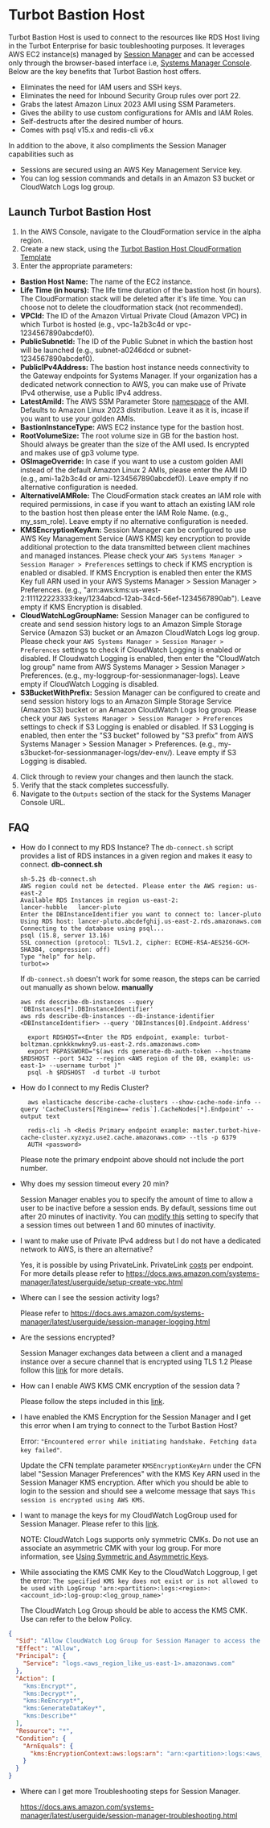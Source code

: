 # Turbot Bastion Host

Turbot Bastion Host is used to connect to the resources like RDS Host living in the Turbot Enterprise for basic toubleshooting purposes.
It leverages AWS EC2 instance(s) managed by [Session Manager](https://docs.aws.amazon.com/systems-manager/latest/userguide/session-manager.html) and can be accessed only through the browser-based interface i.e, [Systems Manager Console](https://console.aws.amazon.com/systems-manager/). Below are the key benefits that Turbot Bastion host offers.

- Eliminates the need for IAM users and SSH keys.
- Eliminates the need for Inbound Security Group rules over port 22.
- Grabs the latest Amazon Linux 2023 AMI using SSM Parameters.
- Gives the ability to use custom configurations for AMIs and IAM Roles.
- Self-destructs after the desired number of hours.
- Comes with psql v15.x and redis-cli v6.x

In addition to the above, it also compliments the Session Manager capabilities such as

- Sessions are secured using an AWS Key Management Service key.
- You can log session commands and details in an Amazon S3 bucket or CloudWatch Logs log group.

## Launch Turbot Bastion Host

1. In the AWS Console, navigate to the CloudFormation service in the alpha region.
2. Create a new stack, using the [Turbot Bastion Host CloudFormation Template](./turbot_bastion_host.yaml)
3. Enter the appropriate parameters:

- **Bastion Host Name:** The name of the EC2 instance.
- **Life Time (in hours):** The life time duration of the bastion host (in hours). The CloudFormation stack will be deleted after it's life time. You can choose not to delete the cloudformation stack (not recommended).
- **VPCId:** The ID of the Amazon Virtual Private Cloud (Amazon VPC) in which Turbot is hosted (e.g., vpc-1a2b3c4d or vpc-1234567890abcdef0).
- **PublicSubnetId:** The ID of the Public Subnet in which the bastion host will be launched (e.g., subnet-a0246dcd or subnet-1234567890abcdef0).
- **PublicIPv4Address:** The bastion host instance needs connectivity to the Gateway endpoints for Systems Manager. If your organization has a dedicated network connection to AWS, you can make use of Private IPv4 otherwise, use a Public IPv4 address.
- **LatestAmiId:** The AWS SSM Parameter Store [namespace](https://aws.amazon.com/blogs/compute/query-for-the-latest-amazon-linux-ami-ids-using-aws-systems-manager-parameter-store/) of the AMI. Defaults to Amazon Linux 2023 distribution. Leave it as it is, incase if you want to use your golden AMIs.
- **BastionInstanceType:** AWS EC2 instance type for the bastion host.
- **RootVolumeSize:** The root volume size in GB for the bastion host. Should always be greater than the size of the AMI used. Is encrypted and makes use of gp3 volume type.
- **OSImageOverride:** In case if you want to use a custom golden AMI instead of the default Amazon Linux 2 AMIs, please enter the AMI ID (e.g., ami-1a2b3c4d or ami-1234567890abcdef0). Leave empty if no alternative configuration is needed.
- **AlternativeIAMRole:** The CloudFormation stack creates an IAM role with required permissions, in case if you want to attach an existing IAM role to the bastion host then please enter the IAM Role Name. (e.g., my_ssm_role). Leave empty if no alternative configuration is needed.
- **KMSEncryptionKeyArn:** Session Manager can be configured to use AWS Key Management Service (AWS KMS) key encryption to provide additional protection to the data transmitted between client machines and managed instances. Please check your `AWS Systems Manager > Session Manager > Preferences` settings to check if KMS encryption is enabled or disabled.
  If KMS Encryption is enabled then enter the KMS Key full ARN used in your AWS Systems Manager > Session Manager > Preferences. (e.g., "arn:aws:kms:us-west-2:111122223333:key/1234abcd-12ab-34cd-56ef-1234567890ab").
  Leave empty if KMS Encryption is disabled.
- **CloudWatchLogGroupName:** Session Manager can be configured to create and send session history logs to an Amazon Simple Storage Service (Amazon S3) bucket or an Amazon CloudWatch Logs log group. Please check your `AWS Systems Manager > Session Manager > Preferences` settings to check if CloudWatch Logging is enabled or disabled.
  If Cloudwatch Logging is enabled, then enter the "CloudWatch log group" name from AWS Systems Manager > Session Manager > Preferences. (e.g., my-loggroup-for-sessionmanager-logs).
  Leave empty if CloudWatch Logging is disabled.
- **S3BucketWithPrefix:** Session Manager can be configured to create and send session history logs to an Amazon Simple Storage Service (Amazon S3) bucket or an Amazon CloudWatch Logs log group. Please check your `AWS Systems Manager > Session Manager > Preferences` settings to check if S3 Logging is enabled or disabled.
  If S3 Logging is enabled, then enter the "S3 bucket" followed by "S3 prefix" from AWS Systems Manager > Session Manager > Preferences. (e.g., my-s3bucket-for-sessionmanager-logs/dev-env/).
  Leave empty if S3 Logging is disabled.

4. Click through to review your changes and then launch the stack.
5. Verify that the stack completes successfully.
6. Navigate to the `Outputs` section of the stack for the Systems Manager Console URL.

## FAQ

- How do I connect to my RDS Instance?
    The `db-connect.sh` script provides a list of RDS instances in a given region and makes it easy to connect.
    **db-connect.sh**
    ```shell
    sh-5.2$ db-connect.sh
    AWS region could not be detected. Please enter the AWS region: us-east-2
    Available RDS Instances in region us-east-2:
    lancer-hubble   lancer-pluto
    Enter the DBInstanceIdentifier you want to connect to: lancer-pluto
    Using RDS host: lancer-pluto.abcdefghij.us-east-2.rds.amazonaws.com
    Connecting to the database using psql...
    psql (15.8, server 13.16)
    SSL connection (protocol: TLSv1.2, cipher: ECDHE-RSA-AES256-GCM-SHA384, compression: off)
    Type "help" for help.
    turbot=>
    ```

    If `db-connect.sh` doesn't work for some reason, the steps can be carried out manually as shown below. 
    **manually**
    ```shell
    aws rds describe-db-instances --query 'DBInstances[*].DBInstanceIdentifier'
    aws rds describe-db-instances --db-instance-identifier <DBInstanceIdentifier> --query 'DBInstances[0].Endpoint.Address'

      export RDSHOST=<Enter the RDS endpoint, example: turbot-boltzman.cpnkkknwkny9.us-east-2.rds.amazonaws.com>
      export PGPASSWORD="$(aws rds generate-db-auth-token --hostname $RDSHOST --port 5432 --region <AWS region of the DB, example: us-east-1> --username turbot )"
      psql -h $RDSHOST  -d turbot -U turbot
    ```

- How do I connect to my Redis Cluster?

  <!-- - Capture the Redis user password from AWS SSM Parameters Store with parameter name /<prefix>/hive/<hive_name>/redisUser -->

    ```shell
      aws elasticache describe-cache-clusters --show-cache-node-info --query 'CacheClusters[?Engine==`redis`].CacheNodes[*].Endpoint' --output text

      redis-cli -h <Redis Primary endpoint example: master.turbot-hive-cache-cluster.xyzxyz.use2.cache.amazonaws.com> --tls -p 6379
      AUTH <password>
    ```
    Please note the primary endpoint above should not include the port number.

- Why does my session timeout every 20 min?

  Session Manager enables you to specify the amount of time to allow a user to be inactive before a session ends. By default, sessions time out after 20 minutes of inactivity. You can [modify this](https://docs.aws.amazon.com/systems-manager/latest/userguide/session-preferences-timeout.html) setting to specify that a session times out between 1 and 60 minutes of inactivity.

- I want to make use of Private IPv4 address but I do not have a dedicated network to AWS, is there an alternative?

  Yes, it is possible by using PrivateLink. PrivateLink [costs](https://aws.amazon.com/privatelink/pricing/) per endpoint. For more details please refer to https://docs.aws.amazon.com/systems-manager/latest/userguide/setup-create-vpc.html

- Where can I see the session activity logs?

  Please refer to https://docs.aws.amazon.com/systems-manager/latest/userguide/session-manager-logging.html

- Are the sessions encrypted?

  Session Manager exchanges data between a client and a managed instance over a secure channel that is encrypted using TLS 1.2
  Please follow this [link](https://docs.aws.amazon.com/systems-manager/latest/userguide/session-manager.html#what-is-a-session) for more details.

- How can I enable AWS KMS CMK encryption of the session data ?

  Please follow the steps included in this [link](https://docs.aws.amazon.com/systems-manager/latest/userguide/session-preferences-enable-encryption.html).

- I have enabled the KMS Encryption for the Session Manager and I get this error when I am trying to connect to the Turbot Bastion Host?

  Error: `"Encountered error while initiating handshake. Fetching data key failed"`.

  Update the CFN template parameter `KMSEncryptionKeyArn` under the CFN label "Session Manager Preferences" with the KMS Key ARN used in the Session Manager KMS encryption.
  After which you should be able to login to the session and should see a welcome message that says `This session is encrypted using AWS KMS`.

- I want to manage the keys for my CloudWatch LogGroup used for Session Manager.
  Please refer to this [link](https://docs.aws.amazon.com/AmazonCloudWatch/latest/logs/encrypt-log-data-kms.html).

  NOTE: CloudWatch Logs supports only symmetric CMKs. Do not use an associate an asymmetric CMK with your log group. For more information, see [Using Symmetric and Asymmetric Keys](https://docs.aws.amazon.com/kms/latest/developerguide/symmetric-asymmetric.html).

- While associating the KMS CMK Key to the CloudWatch Loggroup, I get the error:
  `The specified KMS key does not exist or is not allowed to be used with LogGroup 'arn:<partition>:logs:<region>:<account_id>:log-group:<log_group_name>'`

  The CloudWatch Log Group should be able to access the KMS CMK. Use can refer to the below Policy.

```json
{
  "Sid": "Allow CloudWatch Log Group for Session Manager to access the Key",
  "Effect": "Allow",
  "Principal": {
    "Service": "logs.<aws_region_like_us-east-1>.amazonaws.com"
  },
  "Action": [
    "kms:Encrypt*",
    "kms:Decrypt*",
    "kms:ReEncrypt*",
    "kms:GenerateDataKey*",
    "kms:Describe*"
  ],
  "Resource": "*",
  "Condition": {
    "ArnEquals": {
      "kms:EncryptionContext:aws:logs:arn": "arn:<partition>:logs:<aws_region>:<aws_account_id>:log-group:<loggroup_name_used>"
    }
  }
}
```

- Where can I get more Troubleshooting steps for Session Manager.

  https://docs.aws.amazon.com/systems-manager/latest/userguide/session-manager-troubleshooting.html
